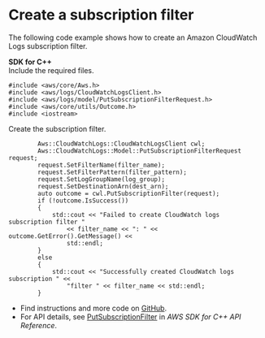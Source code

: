# Create a subscription filter<a name="cloudwatch-logs_PutSubscriptionFilter_cpp_topic"></a>

The following code example shows how to create an Amazon CloudWatch Logs subscription filter\.

**SDK for C\+\+**  
Include the required files\.  

```
#include <aws/core/Aws.h>
#include <aws/logs/CloudWatchLogsClient.h>
#include <aws/logs/model/PutSubscriptionFilterRequest.h>
#include <aws/core/utils/Outcome.h>
#include <iostream>
```
Create the subscription filter\.  

```
        Aws::CloudWatchLogs::CloudWatchLogsClient cwl;
        Aws::CloudWatchLogs::Model::PutSubscriptionFilterRequest request;
        request.SetFilterName(filter_name);
        request.SetFilterPattern(filter_pattern);
        request.SetLogGroupName(log_group);
        request.SetDestinationArn(dest_arn);
        auto outcome = cwl.PutSubscriptionFilter(request);
        if (!outcome.IsSuccess())
        {
            std::cout << "Failed to create CloudWatch logs subscription filter "
                << filter_name << ": " << outcome.GetError().GetMessage() <<
                std::endl;
        }
        else
        {
            std::cout << "Successfully created CloudWatch logs subscription " <<
                "filter " << filter_name << std::endl;
        }
```
+  Find instructions and more code on [GitHub](https://github.com/awsdocs/aws-doc-sdk-examples/tree/main/cpp/example_code/cloudwatch-logs#code-examples)\. 
+  For API details, see [PutSubscriptionFilter](https://docs.aws.amazon.com/goto/SdkForCpp/logs-2014-03-28/PutSubscriptionFilter) in *AWS SDK for C\+\+ API Reference*\. 